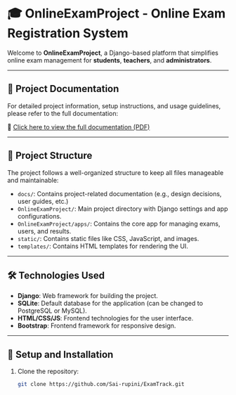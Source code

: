 # 🎓 **OnlineExamProject** - Online Exam Registration System

Welcome to **OnlineExamProject**, a Django-based platform that simplifies online exam management for **students**, **teachers**, and **administrators**.

---

## 📘 **Project Documentation**

For detailed project information, setup instructions, and usage guidelines, please refer to the full documentation:

📄 [Click here to view the full documentation (PDF)](https://github.com/Sai-rupini/ExamTrack/raw/main/docs/Documentation.pdf)


---

## 📁 **Project Structure**

The project follows a well-organized structure to keep all files manageable and maintainable:

- `docs/`: Contains project-related documentation (e.g., design decisions, user guides, etc.)
- `OnlineExamProject/`: Main project directory with Django settings and app configurations.
- `OnlineExamProject/apps/`: Contains the core app for managing exams, users, and results.
- `static/`: Contains static files like CSS, JavaScript, and images.
- `templates/`: Contains HTML templates for rendering the UI.

---

## 🛠️ **Technologies Used**

- **Django**: Web framework for building the project.
- **SQLite**: Default database for the application (can be changed to PostgreSQL or MySQL).
- **HTML/CSS/JS**: Frontend technologies for the user interface.
- **Bootstrap**: Frontend framework for responsive design.

---

## 🚀 **Setup and Installation**

1. Clone the repository:
   ```bash
   git clone https://github.com/Sai-rupini/ExamTrack.git
